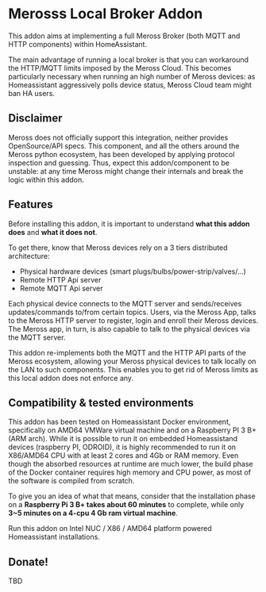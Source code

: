 # Merosss Local Broker Addon

This addon aims at implementing a full Meross Broker (both MQTT and HTTP components) within HomeAssistant.

The main advantage of running a local broker is that you can workaround the HTTP/MQTT limits imposed by the
Meross Cloud. This becomes particularly necessary when running an high number of Meross devices:
as Homeassistant aggressively polls device status, Meross Cloud team might ban HA users.

## Disclaimer

Meross does not officially support this integration, neither provides OpenSource/API specs.
This component, and all the others around the Meross python ecosystem, has been developed by applying
protocol inspection and guessing. Thus, expect this addon/component to be unstable: at any time Meross might
change their internals and break the logic within this addon.

## Features

Before installing this addon, it is important to understand **what this addon does** and **what it does not**.

To get there, know that Meross devices rely on a 3 tiers distributed architecture:

- Physical hardware devices (smart plugs/bulbs/power-strip/valves/...)
- Remote HTTP Api server
- Remote MQTT Api server

Each physical device connects to the MQTT server and sends/receives updates/commands to/from certain topics.
Users, via the Meross App, talks to the Meross HTTP server to register, login and enroll their Meross devices.
The Meross app, in turn, is also capable to talk to the physical devices via the MQTT server.

This addon re-implements both the MQTT and the HTTP API parts of the Meross ecosystem, allowing your Meross physical devices
to talk locally on the LAN to such components. This enables you to get rid of Meross limits as this local addon does not enforce any.

## Compatibility & tested environments

This addon has been tested on Homeassistant Docker environment, specifically on AMD64 VMWare virtual machine and on a
Raspberry PI 3 B+ (ARM arch). While it is possible to run it on embedded Homeassistand devices (raspberry PI, ODROID),
it is highly recommended to run it on X86/AMD64 CPU with at least 2 cores and 4Gb or RAM memory. Even though the
absorbed resources at runtime are much lower, the build phase of the Docker container requires high memory and CPU
power, as most of the software is compiled from scratch.

To give you an idea of what that means, consider that the installation phase on a **Raspberry Pi 3 B+ takes about
60 minutes** to complete, while only **3~5 minutes on a 4-cpu 4 Gb ram virtual machine**.

Run this addon on Intel NUC / X86 / AMD64 platform powered Homeassistant installations.

## Donate!

TBD
